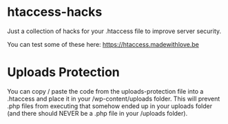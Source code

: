 # htaccess-hacks
Just a collection of hacks for your .htaccess file to improve server security.

You can test some of these here: https://htaccess.madewithlove.be

# Uploads Protection
You can copy / paste the code from the uploads-protection file into a .htaccess and place it in your /wp-content/uploads folder. This will prevent .php files from executing that somehow ended up in your uploads folder (and there should NEVER be a .php file in your /uploads folder).
